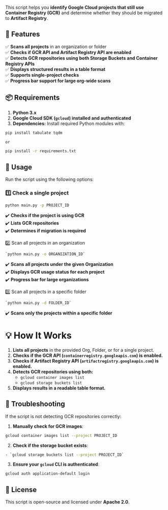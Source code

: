 This script helps you **identify Google Cloud projects that still use Container Registry (GCR)** and determine whether they should be migrated to **Artifact Registry**.
## **📌 Features**

✅ **Scans all projects** in an organization or folder  
✅ **Checks if GCR API and Artifact Registry API are enabled**  
✅ **Detects GCR repositories using both Storage Buckets and Container Registry APIs**  
✅ **Displays structured results in a table format**  
✅ **Supports single-project checks**  
✅ **Progress bar support for large org-wide scans**

## **📦 Requirements**

1. **Python 3.x**
2. **Google Cloud SDK (`gcloud`) installed and authenticated**
3. **Dependencies:** Install required Python modules with:

```bash
pip install tabulate tqdm

or 

pip install -r requirements.txt
```

## **🚀 Usage**

Run the script using the following options:

### **1️⃣ Check a single project**

```bash
python main.py -p PROJECT_ID
```

✔️ **Checks if the project is using GCR**  
✔️ **Lists GCR repositories**  
✔️ **Determines if migration is required**

2️⃣ Scan all projects in an organization

```bash
`python main.py -o ORGANIZATION_ID`
```

✔️ **Scans all projects under the given Organization**  
✔️ **Displays GCR usage status for each project**  
✔️ **Progress bar for large organizations**

3️⃣ Scan all projects in a specific folder
```bash
`python main.py -d FOLDER_ID`
```

✔️ **Scans only the projects within a specific folder**
# **💡 How It Works**

1. **Lists all projects** in the provided Org, Folder, or for a single project.
2. **Checks if the GCR API (`containerregistry.googleapis.com`) is enabled.**
3. **Checks if Artifact Registry API (`artifactregistry.googleapis.com`) is enabled.**
4. **Detects GCR repositories using both:**
    - `gcloud container images list`
    - `gcloud storage buckets list`
5. **Displays results in a readable table format.**
## **🔧 Troubleshooting**

If the script is not detecting GCR repositories correctly:
1. **Manually check for GCR images**:
```bash
gcloud container images list --project PROJECT_ID
```
2. **Check if the storage bucket exists**:
```bash
- `gcloud storage buckets list --project PROJECT_ID`
```
3.  **Ensure your `gcloud` CLI is authenticated**:
```bash
gcloud auth application-default login
```
## **📜 License**

This script is open-source and licensed under **Apache 2.0**.
